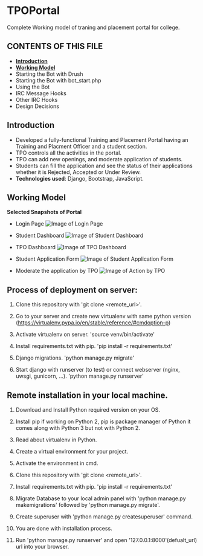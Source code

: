 # TPOPortal
Complete Working model of traning and placement portal for college.

CONTENTS OF THIS FILE
---------------------
 * [**Introduction**](#Introduction)
 * [**Working Model**](#WorkingModel)
  * Starting the Bot with Drush
  * Starting the Bot with bot_start.php
 * Using the Bot
 * IRC Message Hooks
 * Other IRC Hooks
 * Design Decisions

<a name="Introduction"></a>
## Introduction

* Developed a fully-functional Training and Placement Portal having an Training and Placment Officer and a student section.
* TPO controls all the activities in the portal.
* TPO can add new openings, and moderate application of students.
* Students can fill the application and see the status of their applications whether it is Rejected, Accepted or Under Review.
* **Technologies used**: Django, Bootstrap, JavaScript.

<a name="WorkingModel"></a>
## Working Model

 **Selected Snapshots of Portal**
 
 * Login Page
   ![Image of Login Page](https://github.com/sagarpandyansit/TPOPortal/blob/master/Screenshots/LoginPageforboth.png)
   
 * Student Dashboard
 ![Image of Student Dashboard](https://github.com/sagarpandyansit/TPOPortal/blob/master/Screenshots/StudentDashboard.png)
 
 * TPO Dashboard
 ![Image of TPO Dashboard](https://github.com/sagarpandyansit/TPOPortal/blob/master/Screenshots/TPODashboard.png)
 
 * Student Application Form
 ![Image of Student Application Form](https://github.com/sagarpandyansit/TPOPortal/blob/master/Screenshots/StudentFormFill.png)
 
 * Moderate the application by TPO
![Image of Action by TPO](https://github.com/sagarpandyansit/TPOPortal/blob/master/Screenshots/ApproveReject.png)

## Process of deployment on server:

1) Clone this repository with 'git clone <remote_url>'.

2) Go to your server and create new virtualenv with same python version (https://virtualenv.pypa.io/en/stable/reference/#cmdoption-p)

3) Activate virtualenv on server. 'source venv/bin/activate'

4) Install requirements.txt with pip. 'pip install -r requirements.txt'

5) Django migrations. 'python manage.py migrate'

6) Start django with runserver (to test) or connect webserver (nginx, uwsgi, gunicorn, ...). 'python manage.py runserver'


## Remote installation in your local machine.

1) Download and Install Python required version on your OS.

2) Install pip if working on Python 2, pip is package manager of Python it comes along with Python 3 but not with Python 2.

3) Read about virtualenv in Python. 

4) Create a virtual environment for your project.

5) Activate the environment in cmd.

6) Clone this repository with 'git clone <remote_url>'.

7) Install requirements.txt with pip. 'pip install -r requirements.txt'

8) Migrate Database to your local admin panel with 'python manage.py makemigrations' followed by 'python manage.py migrate'.

9) Create superuser with 'python manage.py createsuperuser' command.

10) You are done with installation process.

11) Run 'python manage.py runserver' and open '127.0.0.1:8000'(defualt_url) url into your browser.
